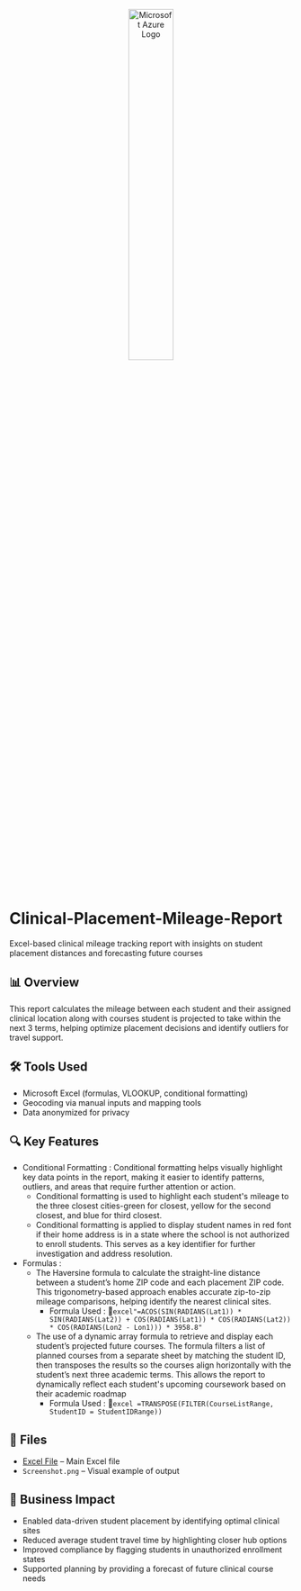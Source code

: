 <p align="center">
<img src="https://profitbooks.net/wp-content/uploads/2024/04/Microsoft-Excel-Logo.png" height="40%" width="40%" alt="Microsoft Azure Logo"/>
</p>

<h1> Clinical-Placement-Mileage-Report </h1>
Excel-based clinical mileage tracking report with insights on student placement distances and forecasting future courses
</p>

## 📊 Overview
This report calculates the mileage between each student and their assigned clinical location along with courses student is projected to take within the next 3 terms, helping optimize placement decisions and identify outliers for travel support.

## 🛠 Tools Used
- Microsoft Excel (formulas, VLOOKUP, conditional formatting)
- Geocoding via manual inputs and mapping tools
- Data anonymized for privacy

## 🔍 Key Features
- Conditional Formatting : Conditional formatting helps visually highlight key data points in the report, making it easier to identify patterns, outliers, and areas that require further attention or action. 
  - Conditional formatting is used to highlight each student's mileage to the three closest cities-green for closest, yellow for the second closest, and blue for third closest.
  - Conditional formatting is applied to display student names in red font if their home address is in a state where the school is not authorized to enroll students. This serves as a key identifier for further investigation and address resolution.
- Formulas : 
  - The Haversine formula to calculate the straight-line distance between a student’s home ZIP code and each placement ZIP code. This trigonometry-based approach enables accurate zip-to-zip mileage comparisons, helping identify the nearest clinical sites.
    - Formula Used : 🧮```excel"=ACOS(SIN(RADIANS(Lat1)) * SIN(RADIANS(Lat2)) + COS(RADIANS(Lat1)) * COS(RADIANS(Lat2)) * COS(RADIANS(Lon2 - Lon1))) * 3958.8"```
  - The use of a dynamic array formula to retrieve and display each student’s projected future courses. The formula filters a list of planned courses from a separate sheet by matching the student ID, then transposes the results so the courses align horizontally with the student’s next three academic terms. This allows the report to dynamically reflect each student's upcoming coursework based on their academic roadmap
    - Formula Used : 🧮```excel =TRANSPOSE(FILTER(CourseListRange, StudentID = StudentIDRange))```

## 📁 Files
- <a href="https://github.com/AlfredoDGallardo/Clinical-Placement-Mileage-Report/blob/main/Anonymizez_Sample_Student_Mileage_Report.xlsx">Excel File</a> – Main Excel file
- `Screenshot.png` – Visual example of output

## 💼 Business Impact
- Enabled data-driven student placement by identifying optimal clinical sites
- Reduced average student travel time by highlighting closer hub options
- Improved compliance by flagging students in unauthorized enrollment states
- Supported planning by providing a forecast of future clinical course needs
